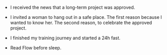 - I received the news that a long-term project was approved.

- I invited a woman to hang out in a safe place. The first reason because I wanted to know her. The second reason, to celebrate the approved project.

- I finished my training journey and started a 24h fast.

- Read Flow before sleep.
